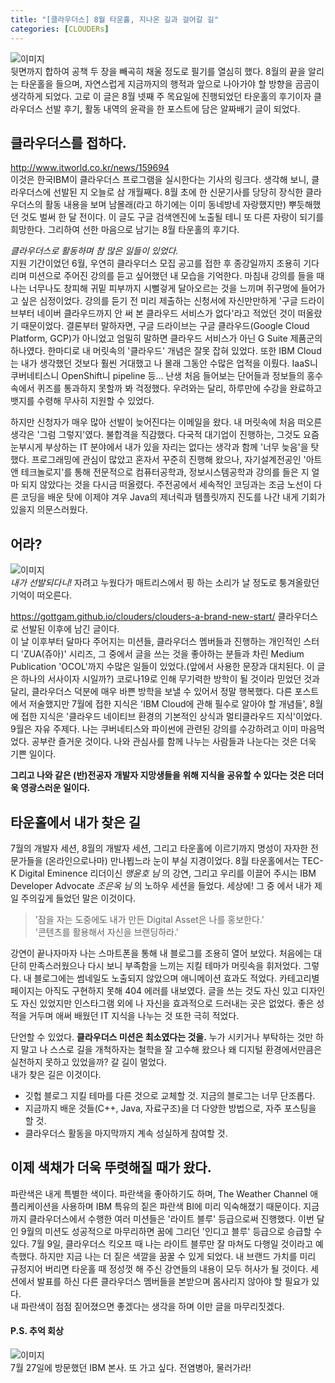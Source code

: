 ```yaml
---
title: "[클라우더스] 8월 타운홀, 지나온 길과 걸어갈 길"
categories: [CLOUDERs]
---
```

![이미지](https://user-images.githubusercontent.com/50163676/92095042-1f493400-ee10-11ea-966d-a3049d597d45.jpeg "8월-타운홀-필기")  
뒷면까지 합하여 공책 두 장을 빼곡히 채울 정도로 필기를 열심히 했다. 8월의 끝을 알리는 타운홀을 들으며, 자연스럽게 지금까지의 행적과 앞으로 나아가야 할 방향을 곰곰이 생각하게 되었다. 고로 이 글은 8월 넷째 주 목요일에 진행되었던 타운홀의 후기이자 클라우더스 선발 후기, 활동 내역의 윤곽을 한 포스트에 담은 알짜배기 글이 되었다.    

## 클라우더스를 접하다.
<http://www.itworld.co.kr/news/159694>  
이것은 한국IBM이 클라우더스 프로그램을 실시한다는 기사의 링크다. 생각해 보니, 클라우더스에 선발된 지 오늘로 삼 개월째다. 8월 초에 한 신문기사를 당당히 장식한 클라우더스의 활동 내용을 보며 남몰래(라고 하기에는 이미 동네방네 자랑했지만) 뿌듯해했던 것도 벌써 한 달 전이다. 이 글도 구글 검색엔진에 노출될 테니 또 다른 자랑이 되기를 희망한다. 그리하여 선한 마음으로 남기는 8월 타운홀의 후기다.    

*클라우더스로 활동하며 참 많은 일들이 있었다.*    
지원 기간이었던 6월, 우연히 클라우더스 모집 공고를 접한 후 종강일까지 조용히 기다리며 미션으로 주어진 강의를 듣고 싶어했던 내 모습을 기억한다. 마침내 강의를 들을 때 나는 너무나도 창피해 귀밑 피부까지 시뻘겋게 달아오르는 것을 느끼며 쥐구멍에 들어가고 싶은 심정이었다. 강의를 듣기 전 미리 제출하는 신청서에 자신만만하게 '구글 드라이브부터 네이버 클라우드까지 안 써 본 클라우드 서비스가 없다'라고 적었던 것이 떠올랐기 때문이었다. 결론부터 말하자면, 구글 드라이브는 구글 클라우드(Google Cloud Platform, GCP)가 아니었고 엄밀히 말하면 클라우드 서비스가 아닌 G Suite 제품군의 하나였다. 한마디로 내 머릿속의 '클라우드' 개념은 잘못 잡혀 있었다. 또한 IBM Cloud는 내가 생각했던 것보다 훨씬 거대했고 나 몰래 그동안 수많은 업적을 이뤘다. IaaS니 쿠버네티스니 OpenShift니 pipeline 등... 난생 처음 들어보는 단어들과 정보들의 홍수 속에서 퀴즈를 통과하지 못할까 봐 걱정했다. 우려와는 달리, 하루만에 수강을 완료하고 뱃지를 수령해 무사히 지원할 수 있었다.    

하지만 신청자가 매우 많아 선발이 늦어진다는 이메일을 왔다. 내 머릿속에 처음 떠오른 생각은 '그럼 그렇지'였다. 불합격을 직감했다. 다국적 대기업이 진행하는, 그것도 요즘 눈부시게 부상하는 IT 분야에서 내가 있을 자리는 없다는 생각과 함께 '너무 늦음'을 탓했다. 프로그래밍에 관심이 많았고 혼자서 꾸준히 진행해 왔으나, 자기설계전공인 '아트 앤 테크놀로지'를 통해 전문적으로 컴퓨터공학과, 정보시스템공학과 강의를 들은 지 얼마 되지 않았다는 것을 다시금 떠올렸다. 주전공에서 세속적인 코딩과는 조금 노선이 다른 코딩을 배운 탓에 이제야 겨우 Java의 제너릭과 템플릿까지 진도를 나간 내게 기회가 있을지 의문스러웠다.    

## 어라?  
![이미지](https://user-images.githubusercontent.com/50163676/92096036-6683f480-ee11-11ea-91c9-f75c9caeb50a.jpeg "어라? 클라우더스에 선발되다니!")  
*내가 선발되다니!* 자려고 누웠다가 매트리스에서 핑 하는 소리가 날 정도로 퉁겨올랐던 기억이 떠오른다.    

<https://gottgam.github.io/clouders/clouders-a-brand-new-start/> 
클라우더스로 선발된 이후에 남긴 글이다.  
이 날 이후부터 달마다 주어지는 미션들, 클라우더스 멤버들과 진행하는 개인적인 스터디 'ZUA(쥬아)' 시리즈, 그 중에서 글을 쓰는 것을 좋아하는 분들과 차린 Medium Publication 'OCOL'까지 수많은 일들이 있었다.(앞에서 사용한 문장과 대치된다. 이 글은 하나의 서사이자 시일까?) 코로나19로 인해 무기력한 방학이 될 것이라 믿었던 것과 달리, 클라우더스 덕분에 매우 바쁜 방학을 보낼 수 있어서 정말 행복했다. 다른 포스트에서 저술했지만 7월에 접한 지식은 'IBM Cloud에 관해 필수로 알아야 할 개념들', 8월에 접한 지식은 '클라우드 네이티브 환경의 기본적인 상식과 멀티클라우드 지식'이었다. 9월은 자유 주제다. 나는 쿠버네티스와 파이썬에 관련된 강의를 수강하려고 이미 마음먹었다. 공부란 즐거운 것이다. 나와 관심사를 함께 나누는 사람들과 나눈다는 것은 더욱 기쁜 일이다.    

__그리고 나와 같은 (반)전공자 개발자 지망생들을 위해 지식을 공유할 수 있다는 것은 더더욱 영광스러운 일이다.__    

## 타운홀에서 내가 찾은 길  
7월의 개발자 세션, 8월의 개발자 세션, 그리고 타운홀에 이르기까지 명성이 자자한 전문가들을 (온라인으로나마) 만나뵙느라 눈이 부실 지경이었다. 8월 타운홀에서는 TEC-K Digital Eminence 리더이신 *맹윤호 님* 의 강연, 그리고 우리를 이끌어 주시는 IBM Developer Advocate *조은옥 님* 의 노하우 세션을 들었다. 세상에! 그 중 에서 내가 제일 주의깊게 들었던 말은 이것이다.  
> '잠을 자는 도중에도 내가 만든 Digital Asset은 나를 홍보한다.'  
> '콘텐츠를 활용해서 자신을 브랜딩하라.'    

강연이 끝나자마자 나는 스마트폰을 통해 내 블로그를 조용히 열어 보았다. 처음에는 대단히 만족스러웠으나 다시 보니 부족함을 느끼는 지킬 테마가 머릿속을 휘저었다. 그렇다. 내 블로그에는 썸네일도 노출되지 않았으며 애니메이션 효과도 적었다. 카테고리별 페이지는 아직도 구현하지 못해 404 에러를 내보였다. 글을 쓰는 것도 자신 있고 디자인도 자신 있었지만 인스타그램 외에 나 자신을 효과적으로 드러내는 곳은 없었다. 좋은 성적을 거두며 애써 배웠던 IT 지식을 나누는 것 또한 극히 적었다.    

단언할 수 있었다. __클라우더스 미션은 최소였다는 것을.__ 누가 시키거나 부탁하는 것만 하지 말고 나 스스로 길을 개척하자는 철학을 잘 고수해 왔으나 왜 디지털 환경에서만큼은 실천하지 못하고 있었을까? 갈 길이 멀었다.  
내가 찾은 길은 이것이다.  
+ 깃헙 블로그 지킬 테마를 다른 것으로 교체할 것. 지금의 블로그는 너무 단조롭다.  
+ 지금까지 배운 것들(C++, Java, 자료구조)을 더 다양한 방법으로, 자주 포스팅을 할 것.  
+ 클라우더스 활동을 마지막까지 계속 성실하게 참여할 것.    

## 이제 색채가 더욱 뚜렷해질 때가 왔다.  
파란색은 내게 특별한 색이다. 파란색을 좋아하기도 하며, The Weather Channel 애플리케이션을 사용하며 IBM 특유의 짙은 파란색 BI에 미리 익숙해졌기 때문이다. 지금까지 클라우더스에서 수행한 여러 미션들은 '라이트 블루' 등급으로써 진행했다. 이번 달인 9월의 미션도 성공적으로 마무리하면 꿈에 그리던 '인디고 블루' 등급으로 승급할 수 있다. 7월 9일, 클라우더스 킥오프 때 나는 라이트 블루만 잘 마쳐도 다행일 것이라고 예측했다. 하지만 지금 나는 더 짙은 색깔을 꿈꿀 수 있게 되었다. 내 브랜드 가치를 미리 규정지어 버리면 타운홀 때 정성껏 해 주신 강연들의 내용이 모두 허사가 될 것이다. 세션에서 발표를 하신 다른 클라우더스 멤버들을 본받으며 몸사리지 않아야 할 필요가 있다.  
내 파란색이 점점 짙어졌으면 좋겠다는 생각을 하며 이만 글을 마무리짓겠다.    

#### P.S. 추억 회상  
![이미지](https://user-images.githubusercontent.com/50163676/92096052-6b48a880-ee11-11ea-8250-693aa90dd79d.jpeg "7월 IBM 본사 방문!")  
7월 27일에 방문했던 IBM 본사. 또 가고 싶다. 전염병아, 물러가라!
